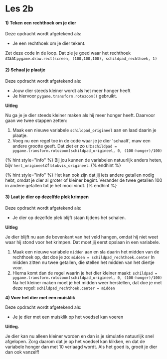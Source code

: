 # Les 2b

#### 1\) Teken een rechthoek om je dier

Deze opdracht wordt afgetekend als:

* Je een rechthoek om je dier tekent.

Zet deze code in de loop. Dat zie je goed waar het rechthoek staat:`pygame.draw.rect(screen, (100,100,100), schildpad_rechthoek, 1)`

#### **2\) Schaal je plaatje**

Deze opdracht wordt afgetekend als:

* Jouw dier steeds kleiner wordt als het meer honger heeft
* Je hiervoor `pygame.transform.rotozoom()` gebruikt.

**Uitleg**

Nu ga je je dier steeds kleiner maken als hij meer honger heeft. Daarvoor gaan we twee stappen zetten:

1. Maak een nieuwe variabele `schildpad_origineel` aan en laad daarin je plaatje. 
2. Voeg nu een regel toe in de code waar je je dier 'schaalt', maw een andere grootte geeft. Dat ziet er zo uit:`schildpad = pygame.transform.rotozoom(schildpad_origineel, 0, (100-honger)/100)`

{% hint style="info" %}
Bij jou kunnen de variabelen natuurlijk anders heten, bijv `hert_origineel`of `blobvis_origineel`.
{% endhint %}

{% hint style="info" %}
Het kan ook zijn dat jij iets andere getallen nodig hebt, omdat je dier al groter of kleiner begint. Verander de twee getallen 100 in andere getallen tot je het mooi vindt.
{% endhint %}

#### **3\) Laat je dier op dezelfde plek krimpen**

Deze opdracht wordt afgetekend als:

* Je dier op dezelfde plek blijft staan tijdens het schalen.

**Uitleg**

Je dier blijft nu aan de bovenkant van het veld hangen, omdat hij niet weet waar hij stond voor het krimpen. Dat moet jij eerst opslaan in een variabele.

1. Maak een nieuwe variabele `midden` aan en sla daarin het midden van de rechthoek op, dat doe je zo: `midden = schildpad_rechthoek.center` In midden zitten nu twee getallen, die stellen het midden van het diertje voor.
2. Hierna komt dan de regel waarin je het dier kleiner maakt: `schildpad = pygame.transform.rotozoom(schildpad_origineel, 0, (100-honger)/100)` Na het kleiner maken moet je het midden weer herstellen, dat doe je met deze regel: `schildpad_rechthoek.center = midden`

**4\) Voer het dier met een muisklik**

Deze opdracht wordt afgetekend als:

* Je je dier met een muisklik op het voedsel kan voeren

**Uitleg.** 

Je dier kan nu alleen kleiner worden en dan is je simulatie natuurlijk snel afgelopen. Zorg daarom dat je op het voedsel kan klikken, en dat de variabele honger dan met 10 verlaagd wordt. Als het goed is, groeit je dier dan ook vanzelf!



